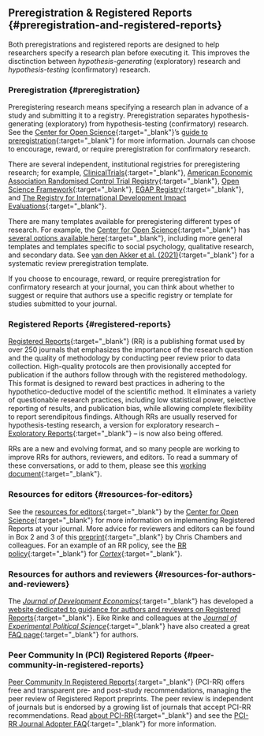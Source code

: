 ## Preregistration & Registered Reports {#preregistration-and-registered-reports}

Both preregistrations and registered reports are designed to help researchers specify a research plan before executing it. This improves the disctinction between *hypothesis-generating*  (exploratory) research and *hypothesis-testing* (confirmatory) research.

### Preregistration {#preregistration}

Preregistering research means specifying a research plan in advance of a study and submitting it to a registry. Preregistration separates hypothesis-generating (exploratory) from hypothesis-testing (confirmatory) research. See the [Center for Open Science](https://www.cos.io/){:target="_blank"}’s [guide to preregistration](https://www.cos.io/initiatives/prereg){:target="_blank"} for more information. Journals can choose to encourage, reward, or require preregistration for confirmatory research.

There are several independent, institutional registries for preregistering research; for example, [ClinicalTrials](http://clinicaltrials.gov/){:target="_blank"}, [American Economic Association Randomised Control Trial Registry](https://www.socialscienceregistry.org/){:target="_blank"}, [Open Science Framework](http://openscienceframework.org/){:target="_blank"}, [EGAP Registry](https://egap.org/registry-0/){:target="_blank"}, and [The Registry for International Development Impact Evaluations](https://ridie.3ieimpact.org/){:target="_blank"}.

There are many templates available for preregistering different types of research. For example, the [Center for Open Science](https://www.cos.io/){:target="_blank"} has [several options available here](https://osf.io/registries/osf/new?view_only=){:target="_blank"}, including more general templates and templates specific to social psychology, qualitative research, and secondary data. See [van den Akker et al. (2021)](https://osf.io/preprints/metaarxiv/3nbea/){:target="_blank"} for a systematic review preregistration template.

If you choose to encourage, reward, or require preregistration for confirmatory research at your journal, you can think about whether to suggest or require that authors use a specific registry or template for studies submitted to your journal.

### Registered Reports {#registered-reports}

[Registered Reports](https://www.cos.io/initiatives/registered-reports){:target="_blank"} (RR) is a publishing format used by over 250 journals that emphasizes the importance of the research question and the quality of methodology by conducting peer review prior to data collection. High-quality protocols are then provisionally accepted for publication if the authors follow through with the registered methodology. This format is designed to reward best practices in adhering to the hypothetico-deductive model of the scientific method. It eliminates a variety of questionable research practices, including low statistical power, selective reporting of results, and publication bias, while allowing complete flexibility to report serendipitous findings. Although RRs are usually reserved for hypothesis-testing research, a version for exploratory research – [Exploratory Reports](https://www.sciencedirect.com/science/article/pii/S0010945217302393?via%3Dihub){:target="_blank"} – is now also being offered.

RRs are a new and evolving format, and so many people are working to improve RRs for authors, reviewers, and editors. To read a summary of these conversations, or add to them, please see this [working document](https://bit.ly/RRsSIPS){:target="_blank"}.

### Resources for editors {#resources-for-editors}

See the [resources for editors](https://www.cos.io/initiatives/registered-reports){:target="_blank"} by the [Center for Open Science](http://www.cos.io/){:target="_blank"} for more information on implementing Registered Reports at your journal. More advice for reviewers and editors can be found in Box 2 and 3 of this [preprint](https://osf.io/preprints/metaarxiv/43298/){:target="_blank"} by Chris Chambers and colleagues. For an example of an RR policy, see the [RR policy](http://cdn.elsevier.com/promis_misc/PROMIS%20pub_idt_CORTEX%20Guidelines_RR_29_04_2013.pdf){:target="_blank"} for [*Cortex*](https://www.journals.elsevier.com/cortex){:target="_blank"}.

### Resources for authors and reviewers {#resources-for-authors-and-reviewers}

The [*Journal of Development Economics*](https://www.journals.elsevier.com/journal-of-development-economics){:target="_blank"} has developed a [website dedicated to guidance for authors and reviewers on Registered Reports](http://jde-preresultsreview.org/){:target="_blank"}. Eike Rinke and colleagues at the [*Journal of Experimental Political Science*](https://www.cambridge.org/core/journals/journal-of-experimental-political-science){:target="_blank"} have also created a great [FAQ page](https://www.cambridge.org/core/journals/journal-of-experimental-political-science/information/faqs-for-registered-reports){:target="_blank"} for authors.

### Peer Community In (PCI) Registered Reports {#peer-community-in-registered-reports}

[Peer Community In Registered Reports](https://rr.peercommunityin.org/){:target="_blank"} (PCI-RR) offers free and transparent pre- and post-study recommendations, managing the peer review of Registered Report preprints. The peer review is independent of journals but is endorsed by a growing list of journals that accept PCI-RR recommendations. Read [about PCI-RR](https://rr.peercommunityin.org/about/about){:target="_blank"} and see the [PCI-RR Journal Adopter FAQ](https://rr.peercommunityin.org/about/journal_adopter_faq){:target="_blank"} for more information.
